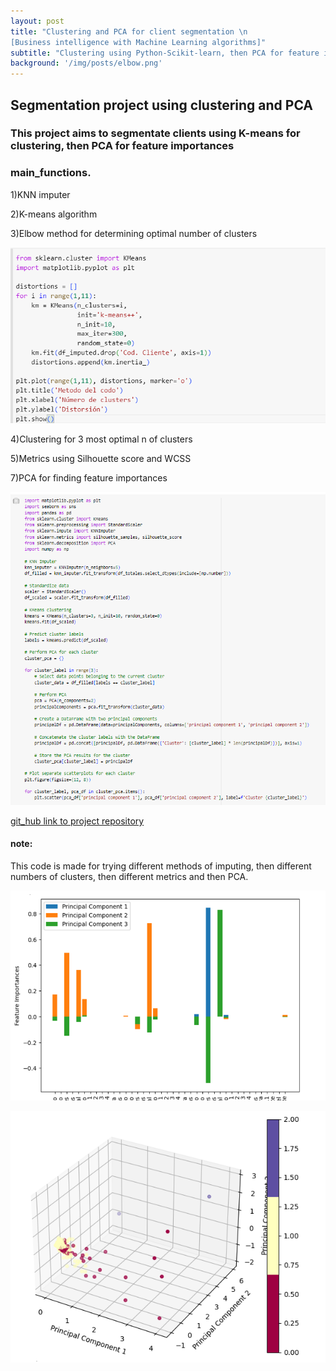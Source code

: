 ```yaml
---
layout: post
title: "Clustering and PCA for client segmentation \n
[Business intelligence with Machine Learning algorithms]"
subtitle: "Clustering using Python-Scikit-learn, then PCA for feature importances"
background: '/img/posts/elbow.png'
---
```


## Segmentation project using clustering and PCA

### This project aims to segmentate clients using K-means for clustering, then PCA for feature importances

### main_functions.

1)KNN imputer

2)K-means algorithm 

3)Elbow method for determining optimal number of clusters

![elbow_code](\img\posts\elbow_code.png)

4)Clustering for 3 most optimal n of clusters

5)Metrics using Silhouette score and WCSS

7)PCA for finding feature importances

![pca_code](\img\posts\pca_code.png)

 [git_hub link to project repository](https://github.com/Al-goritmus/clustering)

#### note: 
This code is made for trying different methods of imputing, then different numbers of clusters, then different metrics and then PCA.

![PCA_feature_importance](\img\posts\pca.png)

![PCA](\img\posts\pca2.png)